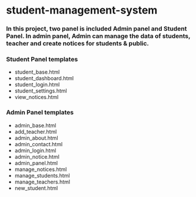 # student-management-system


### In this project, two panel is included Admin panel and Student Panel. In admin panel, Admin can manage the data of students, teacher and create notices for students & public.

### Student Panel templates
* student_base.html
* student_dashboard.html
* student_login.html
* student_settings.html
* view_notices.html

### Admin Panel templates
* admin_base.html
* add_teacher.html
* admin_about.html
* admin_contact.html
* admin_login.html
* admin_notice.html
* admin_panel.html
* manage_notices.html
* manage_students.html
* manage_teachers.html
* new_student.html

